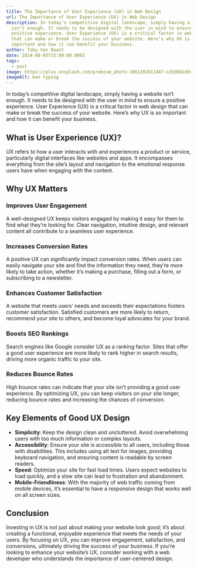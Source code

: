 ```yaml
---
title: The Importance of User Experience (UX) in Web Design
url: The Importance of User Experience (UX) in Web Design
description: In today’s competitive digital landscape, simply having a website
  isn’t enough. It needs to be designed with the user in mind to ensure a
  positive experience. User Experience (UX) is a critical factor in web design
  that can make or break the success of your website. Here’s why UX is so
  important and how it can benefit your business.
author: Toby Van Baast
date: 2024-08-05T15:09:00.000Z
tags:
  - post
image: https://plus.unsplash.com/premium_photo-1661382011487-cd3d6b1d9dff?q=80&w=2071&auto=format&fit=crop&ixlib=rb-4.0.3&ixid=M3wxMjA3fDB8MHxwaG90by1wYWdlfHx8fGVufDB8fHx8fA%3D%3D
imageAlt: man typing
---
```

In today’s competitive digital landscape, simply having a website isn’t enough. It needs to be designed with the user in mind to ensure a positive experience. User Experience (UX) is a critical factor in web design that can make or break the success of your website. Here’s why UX is so important and how it can benefit your business.


## What is User Experience (UX)?

UX refers to how a user interacts with and experiences a product or service, particularly digital interfaces like websites and apps. It encompasses everything from the site’s layout and navigation to the emotional response users have when engaging with the content.


## Why UX Matters

### Improves User Engagement

A well-designed UX keeps visitors engaged by making it easy for them to find what they’re looking for. Clear navigation, intuitive design, and relevant content all contribute to a seamless user experience.

### Increases Conversion Rates

A positive UX can significantly impact conversion rates. When users can easily navigate your site and find the information they need, they’re more likely to take action, whether it’s making a purchase, filling out a form, or subscribing to a newsletter.

### Enhances Customer Satisfaction

A website that meets users’ needs and exceeds their expectations fosters customer satisfaction. Satisfied customers are more likely to return, recommend your site to others, and become loyal advocates for your brand.

### Boosts SEO Rankings

Search engines like Google consider UX as a ranking factor. Sites that offer a good user experience are more likely to rank higher in search results, driving more organic traffic to your site.

### Reduces Bounce Rates

High bounce rates can indicate that your site isn’t providing a good user experience. By optimizing UX, you can keep visitors on your site longer, reducing bounce rates and increasing the chances of conversion.

## Key Elements of Good UX Design

- **Simplicity**: Keep the design clean and uncluttered. Avoid overwhelming users with too much information or complex layouts.
- **Accessibility**: Ensure your site is accessible to all users, including those with disabilities. This includes using alt text for images, providing keyboard navigation, and ensuring content is readable by screen readers.
- **Speed**: Optimize your site for fast load times. Users expect websites to load quickly, and a slow site can lead to frustration and abandonment.
- **Mobile-Friendliness**: With the majority of web traffic coming from mobile devices, it’s essential to have a responsive design that works well on all screen sizes.

## Conclusion

Investing in UX is not just about making your website look good; it’s about creating a functional, enjoyable experience that meets the needs of your users. By focusing on UX, you can improve engagement, satisfaction, and conversions, ultimately driving the success of your business. If you’re looking to enhance your website’s UX, consider working with a web developer who understands the importance of user-centered design.
